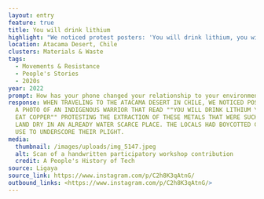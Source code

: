 ```yaml
---
layout: entry
feature: true
title: You will drink lithium
highlight: "We noticed protest posters: 'You will drink lithium, you will eat copper.'"
location: Atacama Desert, Chile
clusters: Materials & Waste
tags:
  - Movements & Resistance
  - People's Stories
  - 2020s
year: 2022
prompt: How has your phone changed your relationship to your environment?
response: WHEN TRAVELING TO THE ATACAMA DESERT IN CHILE, WE NOTICED POSTERS WITH
  A PHOTO OF AN INDIGENOUS WARRIOR THAT READ ""YOU WILL DRINK LITHIUM YOU WILL
  EAT COPPER"" PROTESTING THE EXTRACTION OF THESE METALS THAT WERE SUCKING THE
  LAND DRY IN AN ALREADY WATER SCARCE PLACE. THE LOCALS HAD BOYCOTTED CELL PHONE
  USE TO UNDERSCORE THEIR PLIGHT.
media:
  thumbnail: /images/uploads/img_5147.jpeg
  alt: Scan of a handwritten participatory workshop contribution
  credit: A People's History of Tech
source: Ligaya
source_link: https://www.instagram.com/p/C2h8K3qAtnG/
outbound_links: <https://www.instagram.com/p/C2h8K3qAtnG/>
---
```

